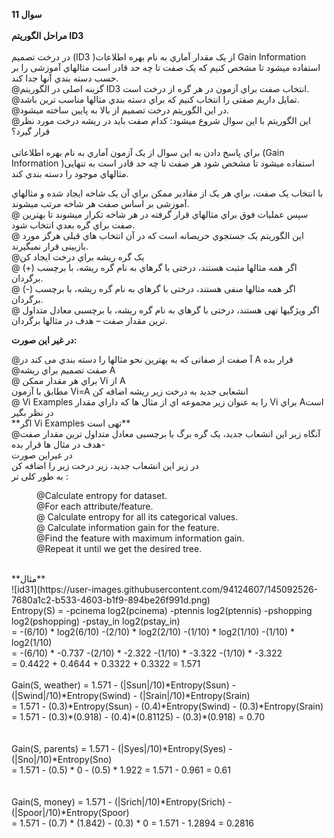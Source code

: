 **سوال 11**<br>
<br>
**مراحل الگوریتم  ID3**<br>
<br>
در درخت تصمیم (ID3 )از یک مقدار آماري به نام بهره اطلاعات
 Gain Information استفاده میشود تا مشخص کنیم که یک صفت تا چه حد
قادر است مثالهاي آموزشی را بر حسب دسته بندي آنها جدا کند.<br>
 @گزینه اصلی در الگوریتم ID3 انتخاب صفت براي آزمون در هر گره از درخت است.<br>
 @تمایل داریم صفتی را انتخاب کنیم که براي دسته بندي مثالها مناسب ترین باشد.<br>
 @در این الگوریتم درخت تصمیم از بالا به پایین ساخته میشود.<br>
@این الگوریتم با این سوال شروع میشود: کدام صفت باید در ریشه درخت مورد
نظر قرار گیرد؟
<br>
<br>
براي پاسخ دادن به این سوال از یک آزمون آماري به نام بهره اطلاعاتی
(Gain Information )استفاده میشود تا مشخص شود هر صفت تا چه حد
قادر است به تنهایی مثالهاي موجود را دسته بندي کند.
<br>

  با انتخاب یک صفت، براي هر یک از مقادیر ممکن براي آن یک شاخه ایجاد
شده و مثالهاي آموزشی بر اساس صفت هر شاخه مرتب میشوند.<br>
@ سپس عملیات فوق براي مثالهاي قرار گرفته در هر شاخه تکرار میشوند تا
بهترین صفت براي گره بعدي انتخاب شود.<br>
@ این الگوریتم یک جستجوي حریصانه است که در آن انتخاب هاي قبلی هرگز
مورد بازبینی قرار نمیگیرند.<br>
@یک گره ریشه براي درخت ایجاد کن <br>
@ اگر همه مثالها مثبت هستند، درختی با گرهاي به نام گره ریشه، با برچسب (+)
برگردان.<br>
@ اگر همه مثالها منفی هستند، درختی با گرهاي به نام گره ریشه، با برچسب (-)
برگردان.<br>
@ اگر ویژگیها تهی هستند، درختی با گرهاي به نام گره ریشه، با برچسبی معادل متداول
ترین مقدار صفت – هدف در مثالها برگردان.<br>

**در غیر این صورت:**<br>
<div>
<dir="rtl">
 @آ صفت از صفاتی که به بهترین نحو مثالها را دسته بندي می کند در A قرار بده
  <br>
  @صفت تصمیم براي ریشه A
  <br>
  @ براي هر مقدار ممکن Vi از A
  <br>
  مطابق با آزمون Vi=A انشعابی جدید به درخت زیر ریشه اضافه کن
  <br>
  @ Vi Examples را به عنوان زیر مجموعه اي از مثال ها که داراي مقدار Vi براي Aاست در
نظر بگیر<br>
  **اگر Vi Examples تهی است**<br>
  @آنگاه زیر این انشعاب جدید، یک گره برگ با برچسبی معادل متداول ترین مقدار
صفت -هدف در مثال ها قرار بده<br>
  در غیراین صورت <br>
  در زیر این انشعاب جدید، زیر درخت زیر را اضافه کن<br>
 به طور کلی تر :<br>
 <div>
<dir ="ltr">
@Calculate entropy for dataset.<br>
@For each attribute/feature.<br>
@ Calculate entropy for all its categorical values.<br>
@ Calculate information gain for the feature.<br>
@Find the feature with maximum information gain.<br>
@Repeat it until we get the desired tree.<br>
 </div>
  <br>
  **مثال**
  <br>
![id31](https://user-images.githubusercontent.com/94124607/145092526-7680a1c2-b533-4603-b1f9-894be26f991d.png)<br>
  <div>
  <dir="ltr">
  Entropy(S) = -pcinema log2(pcinema) -ptennis log2(ptennis) -pshopping log2(pshopping) -pstay_in log2(pstay_in)<br>
                   = -(6/10) * log2(6/10) -(2/10) * log2(2/10) -(1/10) * log2(1/10) -(1/10) * log2(1/10)<br>
                   = -(6/10) * -0.737 -(2/10) * -2.322 -(1/10) * -3.322 -(1/10) * -3.322<br>
                   = 0.4422 + 0.4644 + 0.3322 + 0.3322 = 1.571<br>
   <br>
   Gain(S, weather) = 1.571 - (|Ssun|/10)*Entropy(Ssun) - (|Swind|/10)*Entropy(Swind) - (|Srain|/10)*Entropy(Srain)<br>
                          = 1.571 - (0.3)*Entropy(Ssun) - (0.4)*Entropy(Swind) - (0.3)*Entropy(Srain)<br>
                          = 1.571 - (0.3)*(0.918) - (0.4)*(0.81125) - (0.3)*(0.918) = 0.70<br>
<br>
   <br>
Gain(S, parents) = 1.571 - (|Syes|/10)*Entropy(Syes) - (|Sno|/10)*Entropy(Sno)<br>
                          = 1.571 - (0.5) * 0 - (0.5) * 1.922 = 1.571 - 0.961 = 0.61<br>
<br>
   <br>
Gain(S, money) = 1.571 - (|Srich|/10)*Entropy(Srich) - (|Spoor|/10)*Entropy(Spoor)<br>
                          = 1.571 - (0.7) * (1.842) - (0.3) * 0 = 1.571 - 1.2894 = 0.2816<br>
   <br>


  
  
  
   



